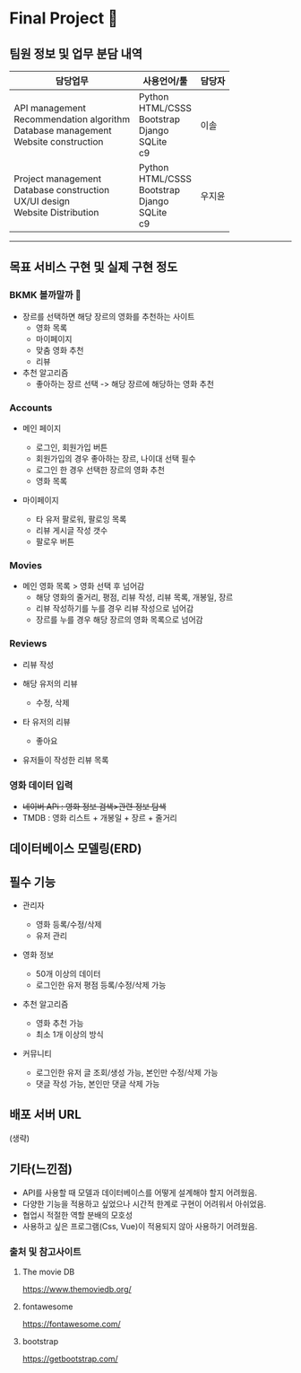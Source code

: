 # Final Project 🎥

## 팀원 정보 및 업무 분담 내역

| 담당업무                                                     | 사용언어/툴                                                  | 담당자 |
| ------------------------------------------------------------ | ------------------------------------------------------------ | ------ |
| API management<br/>Recommendation algorithm<br/>Database management<br/>Website construction<br/> | Python<br/>HTML/CSSS<br/>Bootstrap<br/>Django<br/>SQLite<br/>c9 | 이솔   |
| Project management<br/>Database construction<br/>UX/UI design<br/>Website Distribution<br/> | Python<br/>HTML/CSSS<br/>Bootstrap<br/>Django<br/>SQLite<br/>c9 | 우지윤 |



---

## 목표 서비스 구현 및 실제 구현 정도

### BKMK  볼까말까 👀

- 장르를 선택하면 해당 장르의 영화를 추천하는 사이트
  - 영화 목록
  - 마이페이지
  - 맞춤 영화 추천
  - 리뷰
- 추천 알고리즘
  - 좋아하는 장르 선택 -> 해당 장르에 해당하는 영화 추천

### Accounts

- 메인 페이지
  - 로그인, 회원가입 버튼
  - 회원가입의 경우 좋아하는 장르, 나이대 선택 필수
  - 로그인 한 경우 선택한 장르의 영화 추천
  - 영화 목록

- 마이페이지 
  - 타 유저 팔로워, 팔로잉 목록
  - 리뷰 게시글 작성 갯수
  - 팔로우 버튼

### Movies

- 메인 영화 목록 > 영화 선택 후 넘어감
  - 해당 영화의 줄거리, 평점, 리뷰 작성, 리뷰 목록, 개봉일, 장르
  - 리뷰 작성하기를 누를 경우 리뷰 작성으로 넘어감
  - 장르를 누를 경우 해당 장르의 영화 목록으로 넘어감

### Reviews

- 리뷰 작성
- 해당 유저의 리뷰
  - 수정, 삭제
- 타 유저의 리뷰
  - 좋아요

- 유저들이 작성한 리뷰 목록

### 영화 데이터 입력

- ~~네이버 APi : 영화 정보 검색>관련 정보 탐색~~
- TMDB : 영화 리스트 + 개봉일 + 장르 + 줄거리

## 데이터베이스 모델링(ERD)

## 필수 기능

- 관리자
  - 영화 등록/수정/삭제 
  - 유저 관리

- 영화 정보
  - 50개 이상의 데이터 
  - 로그인한 유저 평점 등록/수정/삭제 가능

- 추천 알고리즘
  - 영화 추천 가능 
  - 최소 1개 이상의 방식
- 커뮤니티
  - 로그인한 유저 글 조회/생성 가능, 본인만 수정/삭제 가능
  - 댓글 작성 가능, 본인만 댓글 삭제 가능

## 배포 서버 URL

(생략)



## 기타(느낀점)

- API를 사용할 때 모델과 데이터베이스를 어떻게 설계해야 할지 어려웠음.
- 다양한 기능을 적용하고 싶었으나 시간적 한계로 구현이 어려워서 아쉬었음.
- 협업시 적절한 역할 분배의 모호성
- 사용하고 싶은 프로그램(Css, Vue)이 적용되지 않아 사용하기 어려웠음.



### 출처 및 참고사이트

1. The movie DB

   https://www.themoviedb.org/



2. fontawesome

   https://fontawesome.com/



3. bootstrap

   https://getbootstrap.com/